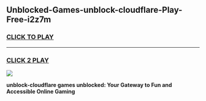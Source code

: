 
## Unblocked-Games-unblock-cloudflare-Play-Free-i2z7m
<h3>
<a href="https://premium76.site?title=unblock-cloudflare&ref=21A">CLICK TO PLAY</a></h3>
<hr>

<h3>
<a href="https://premium76.site?title=unblock-cloudflare&ref=21A">CLICK 2 PLAY</a>
  
</h3>

<a href="https://premium76.site?title=unblock-cloudflare&ref=21A"><img src="https://clearcache.store/games.png"></a>


**unblock-cloudflare games unblocked: Your Gateway to Fun and Accessible Online Gaming**
